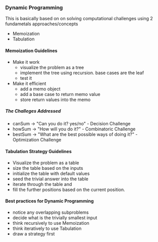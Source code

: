 ### Dynamic Programming

This is basically based on on solving computational challenges using 2 fundametals approaches/concepts
- Memoization
- Tabulation

#### Memoization Guidelines
- Make it work
    - visualize the problem as a tree
    - implement the tree using recursion. base cases are the leaf
    - test it
- Make it efficient
    - add a memo object
    - add a base case to return memo value
    - store return values into the memo
##### The Challeges Addressed
-   canSum  -> "Can you do it? yes/no" - Decision Challenge
-   howSum -> "How will you do it?" - Combinatoric Challenge
-   bestSum -> "What are the best possible ways of doing it?" - Optimization Challenge

#### Tabulation Strategy Guidelines
-   Visualize the problem as a table
-   size the table based on the inputs
-   initialize the table with default values
-   seed the trivial answer into the table
-   iterate through the table and 
-   fill the further positions based on the current position.


#### Best practices for Dynamic Programming

-   notice any overlapping subproblems
-   decide what is the trivially smallest input
-   think recursively to use Memoization
-   think iteratively to use Tabulation
-   draw a strategy first